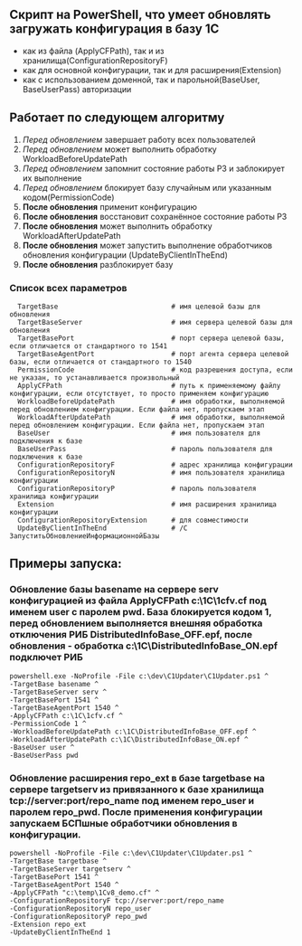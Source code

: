 ## Скрипт на PowerShell, что умеет обновлять загружать конфигурация в базу 1С
  * как из файла (ApplyCFPath), так и из хранилища(ConfigurationRepositoryF)
  * как для основной конфигурации, так и для расширения(Extension)
  * как с использованием доменной, так и парольной(BaseUser, BaseUserPass) авторизации
## Работает по следующем алгоритму  
  1. *Перед обновлением* завершает работу всех пользователей
  2. *Перед обновлением* может выполнить обработку WorkloadBeforeUpdatePath  
  3. *Перед обновлением* запомнит состояние работы РЗ и заблокирует их выполнение
  4. *Перед обновлением* блокирует базу случайным или указанным кодом(PermissionCode)
  5. **После обновления** применит конфигурацию
  6. **После обновления** восстановит сохранённое состояние работы РЗ
  7. **После обновления** может выполнить обработку WorkloadAfterUpdatePath
  8. **После обновления** может запустить выполнение обработчиков обновления конфигурации (UpdateByClientInTheEnd)
  9. **После обновления** разблокирует базу
### Список всех параметров
```
  TargetBase                            # имя целевой базы для обновления
  TargetBaseServer                      # имя сервера целевой базы для обновления
  TargetBasePort                        # порт сервера целевой базы, если отличается от стандартного то 1541
  TargetBaseAgentPort                   # порт агента сервера целевой базы, если отличается от стандартного то 1540
  PermissionCode                        # код разрешения доступа, если не указан, то устанавливается произвольный
  ApplyCFPath                           # путь к применяемому файлу конфигурации, если отсутствует, то просто применяем конфигурацию
  WorkloadBeforeUpdatePath              # имя обработки, выполняемой перед обновлением конфигурации. Если файла нет, пропускаем этап
  WorkloadAfterUpdatePath               # имя обработки, выполняемой перед обновлением конфигурации. Если файла нет, пропускаем этап
  BaseUser                              # имя пользователя для подключения к базе
  BaseUserPass                          # пароль пользователя для подключения к базе
  ConfigurationRepositoryF              # адрес хранилища конфигурации
  ConfigurationRepositoryN              # имя пользователя хранилища конфигурации
  ConfigurationRepositoryP              # пароль пользователя хранилища конфигурации
  Extension                             # имя расширения хранилища конфигурации
  ConfigurationRepositoryExtension      # для совместимости        
  UpdateByClientInTheEnd                # /C ЗапуститьОбновлениеИнформационнойБазы
 ```
## Примеры запуска:
### Обновление базы basename на сервере serv конфигурацией из файла ApplyCFPath c:\1C\1cfv.cf под именем user с паролем pwd. База блокируется кодом 1, перед обновлением выполняется внешняя обработка отключения РИБ DistributedInfoBase_OFF.epf, после обновления - обработка c:\1C\DistributedInfoBase_ON.epf подключет РИБ
 ```
 powershell.exe -NoProfile -File c:\dev\C1Updater\C1Updater.ps1 ^
-TargetBase basename ^
-TargetBaseServer serv ^
-TargetBasePort 1541 ^
-TargetBaseAgentPort 1540 ^
-ApplyCFPath c:\1C\1cfv.cf ^
-PermissionCode 1 ^
-WorkloadBeforeUpdatePath c:\1C\DistributedInfoBase_OFF.epf ^
-WorkloadAfterUpdatePath c:\1C\DistributedInfoBase_ON.epf ^
-BaseUser user ^
-BaseUserPass pwd
```

### Обновление расширения repo_ext в базе targetbase на сервере targetserv из привязанного к базе хранилища tcp://server:port/repo_name под именем repo_user и паролем repo_pwd. После применения конфигурации запускаем БСПшные обработчики обновления в конфигурации.
```
powershell -NoProfile -File c:\dev\C1Updater\C1Updater.ps1 ^
-TargetBase targetbase ^
-TargetBaseServer targetserv ^
-TargetBasePort 1541 ^
-TargetBaseAgentPort 1540 ^
-ApplyCFPath "c:\temp\1Cv8_demo.cf" ^
-ConfigurationRepositoryF tcp://server:port/repo_name
-ConfigurationRepositoryN repo_user
-ConfigurationRepositoryP repo_pwd
-Extension repo_ext
-UpdateByClientInTheEnd 1
```
